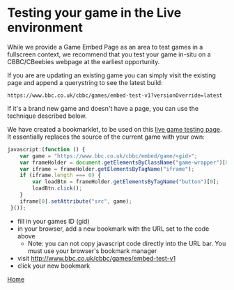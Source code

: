 # Testing your game in the Live environment

While we provide a Game Embed Page as an area to test games in a fullscreen context, 
we recommend that you test your game in-situ on a CBBC/CBeebies webpage at the
earliest opportunity.

If you are are updating an existing game you can simply visit the existing page and 
append a querystring to see the latest build:

`https://www.bbc.co.uk/cbbc/games/embed-test-v1?versionOverride=latest`

If it's a brand new game and doesn't have a page, you can use the technique described below.

We have created a bookmarklet, to be used on this [live game testing page](https://www.bbc.co.uk/cbbc/games/embed-test-v1). It essentially replaces the source of the current game with your own:

```javascript
javascript:(function () {
    var game = "https://www.bbc.co.uk/cbbc/embed/game/<gid>";
    var frameHolder = document.getElementsByClassName("game-wrapper")[0];
    var iframe = frameHolder.getElementsByTagName("iframe");
    if (iframe.length === 0) {
        var loadBtn = frameHolder.getElementsByTagName("button")[0];
        loadBtn.click();
    }
    iframe[0].setAttribute("src", game);
 }());
 ```

- fill in your games ID (gid)
- in your browser, add a new bookmark with the URL set to the code above
  - Note: you can not copy javascript code directly into the URL bar. You must
    use your browser's bookmark manager
- visit http://www.bbc.co.uk/cbbc/games/embed-test-v1
- click your new bookmark

[Home](../README.md)
